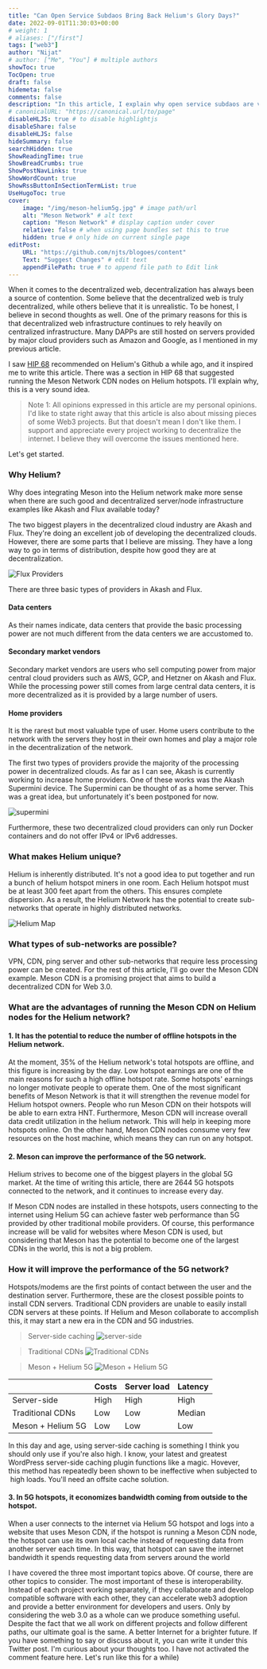 ```yaml
---
title: "Can Open Service Subdaos Bring Back Helium's Glory Days?"
date: 2022-09-01T11:30:03+00:00
# weight: 1
# aliases: ["/first"]
tags: ["web3"]
author: "Nijat"
# author: ["Me", "You"] # multiple authors
showToc: true
TocOpen: true
draft: false
hidemeta: false
comments: false
description: "In this article, I explain why open service subdaos are very sound idea"
# canonicalURL: "https://canonical.url/to/page"
disableHLJS: true # to disable highlightjs
disableShare: false
disableHLJS: false
hideSummary: false
searchHidden: true
ShowReadingTime: true
ShowBreadCrumbs: true
ShowPostNavLinks: true
ShowWordCount: true
ShowRssButtonInSectionTermList: true
UseHugoToc: true
cover:
    image: "/img/meson-helium5g.jpg" # image path/url
    alt: "Meson Network" # alt text
    caption: "Meson Network" # display caption under cover
    relative: false # when using page bundles set this to true
    hidden: true # only hide on current single page
editPost:
    URL: "https://github.com/njts/blogoes/content"
    Text: "Suggest Changes" # edit text
    appendFilePath: true # to append file path to Edit link
---
```

When it comes to the decentralized web, decentralization has always been a source of contention. Some believe that the decentralized web is truly decentralized, while others believe that it is unrealistic. To be honest, I believe in second thoughts as well. One of the primary reasons for this is that decentralized web infrastructure continues to rely heavily on centralized infrastructure. Many DAPPs are still hosted on servers provided by major cloud providers such as Amazon and Google, as I mentioned in my previous article.

I saw [HIP 68](https://github.com/helium/HIP/blob/main/0068-open-service-subdao.md) recommended on Helium's Github a while ago, and it inspired me to write this article. There was a section in HIP 68 that suggested running the Meson Network CDN nodes on Helium hotspots. I'll explain why, this is a very sound idea.

> Note 1: All opinions expressed in this article are my personal opinions. I'd like to state right away that this article is also about missing pieces of some Web3 projects. But that doesn't mean I don't like them. I support and appreciate every project working to decentralize the internet. I believe they will overcome the issues mentioned here.

Let's get started.


### Why Helium?

Why does integrating Meson into the Helium network make more sense when there are such good and decentralized server/node infrastructure examples like Akash and Flux available today?

The two biggest players in the decentralized cloud industry are Akash and Flux. They're doing an excellent job of developing the decentralized clouds. However, there are some parts that I believe are missing. They have a long way to go in terms of distribution, despite how good they are at decentralization.

![Flux Providers](/img/flux-providers.jpg)

There are three basic types of providers in Akash and Flux.

#### Data centers

As their names indicate, data centers that provide the basic processing power are not much different from the data centers we are accustomed to.

#### Secondary market vendors

Secondary market vendors are users who sell computing power from major central cloud providers such as AWS, GCP, and Hetzner on Akash and Flux. While the processing power still comes from large central data centers, it is more decentralized as it is provided by a large number of users.

#### Home providers

It is the rarest but most valuable type of user. Home users contribute to the network with the servers they host in their own homes and play a major role in the decentralization of the network.


The first two types of providers provide the majority of the processing power in decentralized clouds. As far as I can see, Akash is currently working to increase home providers. One of these works was the Akash Supermini device. The Supermini can be thought of as a home server. This was a great idea, but unfortunately it's been postponed for now.

![supermini](/img/akash-supermini.webp)

Furthermore, these two decentralized cloud providers can only run Docker containers and do not offer IPv4 or IPv6 addresses.


### What makes Helium unique?

Helium is inherently distributed. It's not a good idea to put together and run a bunch of helium hotspot miners in one room. Each Helium hotspot must be at least 300 feet apart from the others. This ensures complete dispersion. As a result, the Helium Network has the potential to create sub-networks that operate in highly distributed networks.

![Helium Map](/img/helium-map.png)

### What types of sub-networks are possible?

VPN, CDN, ping server and other sub-networks that require less processing power can be created.
For the rest of this article, I'll go over the Meson CDN example. Meson CDN is a promising project that aims to build a decentralized CDN for Web 3.0.


### What are the advantages of running the Meson CDN on Helium nodes for the Helium network?

#### 1. It has the potential to reduce the number of offline hotspots in the Helium network.

At the moment, 35% of the Helium network's total hotspots are offline, and this figure is increasing by the day. Low hotspot earnings are one of the main reasons for such a high offline hotspot rate. Some hotspots' earnings no longer motivate people to operate them. One of the most significant benefits of Meson Network is that it will strengthen the revenue model for Helium hotspot owners. People who run Meson CDN on their hotspots will be able to earn extra HNT. Furthermore, Meson CDN will increase overall data credit utilization in the helium network. This will help in keeping more hotspots online. On the other hand, Meson CDN nodes consume very few resources on the host machine, which means they can run on any hotspot.

#### 2. Meson can improve the performance of the 5G network.

Helium strives to become one of the biggest players in the global 5G market. At the time of writing this article, there are 2644 5G hotspots connected to the network, and it continues to increase every day.

If Meson CDN nodes are installed in these hotspots, users connecting to the internet using Helium 5G can achieve faster web performance than 5G provided by other traditional mobile providers. Of course, this performance increase will be valid for websites where Meson CDN is used, but considering that Meson has the potential to become one of the largest CDNs in the world, this is not a big problem.

### How it will improve the performance of the 5G network? 

Hotspots/modems are the first points of contact between the user and the destination server. Furthermore, these are the closest possible points to install CDN servers. Traditional CDN providers are unable to easily install CDN servers at these points. If Helium and Meson collaborate to accomplish this, it may start a new era in the CDN and 5G industries.

> Server-side caching
![server-side](/img/server-side-cache.jpg)

> Traditional CDNs
![Traditional CDNs](/img/traditional.jpg)

> Meson + Helium 5G
![Meson + Helium 5G](/img/meson-helium5g.jpg)


|                   | Costs | Server load | Latency |
|-------------------|-------|-------------|---------|
| Server-side      | High  | High        | High    |
| Traditional CDNs  | Low   | Low         | Median  |
| Meson + Helium 5G | Low   | Low         | Low     |

In this day and age, using server-side caching is something I think you should only use if you're also high. I know, your latest and greatest WordPress server-side caching plugin functions like a magic.
Hovever, this method has repeatedly been shown to be ineffective when subjected to high loads. You'll need an offsite cache solution. 


#### 3. In 5G hotspots, it economizes bandwidth coming from outside to the hotspot.

When a user connects to the internet via Helium 5G hotspot and logs into a website that uses Meson CDN, if the hotspot is running a Meson CDN node, the hotspot can use its own local cache instead of requesting data from another server each time. In this way, that hotspot can save the internet bandwidth it spends requesting data from servers around the world


I have covered the three most important topics above. Of course, there are other topics to consider.  The most important of these is interoperability.  Instead of each project working separately, if they collaborate and develop compatible software with each other, they can accelerate web3 adoption and provide a better environment for developers and users. Only by considering the web 3.0 as a whole can we produce something useful. Despite the fact that we all work on different projects and follow different paths, our ultimate goal is the same. A better Internet for a brighter future.
If you have something to say or discuss about it, you can write it under this Twitter post. I'm curious about your thoughts too. I have not activated the comment feature here. Let's run like this for a while)
